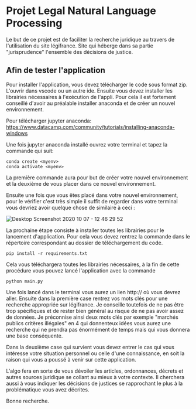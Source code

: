 # Projet Legal Natural Language Processing

Le but de ce projet est de faciliter la recherche juridique au travers de l'utilisation du site légifrance. Site qui héberge dans sa partie "jurisprudence" l'ensemble des décisions de justice. 

## Afin de tester l'application

Pour installer l'application, vous devez télécharger le code sous format zip. L'ouvrir dans vscode ou un autre ide. 
Ensuite vous devez installer les librairies nécessaires à l'exécution de l'appli. 
Pour cela il est fortement conseillé d'avoir au préalable installer anaconda et de créer un nouvel environnement. 

Pour télécharger jupyter anaconda: 
https://www.datacamp.com/community/tutorials/installing-anaconda-windows

Une fois jupyter anaconda installé ouvrez votre terminal et tapez la commande qui suit:

```````
conda create <myenv>
conda activate <myenv>
```````
La première commande aura pour but de créer votre nouvel environnement et la deuxième de vous placer dans ce nouvel environnement. 

Ensuite une fois que vous êtes placé dans votre nouvel environnement, pour le vérifier c'est très simple il suffit de regarder dans votre terminal vous devriez avoir quelque chose de similaire à ceci :

![Desktop Screenshot 2020 10 07 - 12 46 29 52](https://user-images.githubusercontent.com/63453012/95333643-56967f00-08ad-11eb-9900-03c7f1f60e6e.png)

La prochaine étape consiste à installer toutes les librairies pour le lancement d'application. Pour cela vous devez rentrez la commande dans le répertoire correspondant au dossier de téléchargement du code. 

``````
pip install -r requirements.txt
``````

Cela vous téléchargera toutes les librairies nécessaires, à la fin de cette procédure vous pouvez lancé l'application avec la commande 

``````
python main.py
``````
Une fois lancé dans le terminal vous aurez un lien http:// où vous devrez aller. 
Ensuite dans la première case rentrez vos mots clés pour une recherche appropriée sur légifrance. Je conseille toutefois de ne pas être trop spécifiques et de rester bien général au risque de ne pas avoir assez de données. Je préconnise ainsi deux mots clés par exemple "marchés publics critères illégales" en 4 qui donnenteux idées vous aurez une recherche qui ne prendra pas énormément de temps mais qui vous donnera une base conséquente.



Dans la deuxième case qui survient vous devez entrer le cas qui vous intéresse votre situation personnel ou celle d'une connaissance, en soit la raison qui vous a poussé à venir sur cette application. 



L'algo fera en sorte de vous dévoiler les articles, ordonnances, décrets et autres sources juridique se collant au mieux à votre contexte. 
Il cherchera aussi à vous indiquer les décisions de justices se rapprochant le plus à la problématique vous avez décrites. 



Bonne recherche. 

